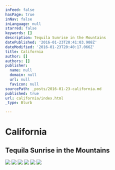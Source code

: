 ```yaml
---
inFeed: false
hasPage: true
inNav: false
inLanguage: null
starred: false
keywords: []
description: Tequila Sunrise in the Mountains
datePublished: '2016-01-23T20:41:03.908Z'
dateModified: '2016-01-23T20:40:17.066Z'
title: California
author: []
authors: []
publisher:
  name: null
  domain: null
  url: null
  favicon: null
sourcePath: _posts/2016-01-23-california.md
published: true
url: california/index.html
_type: Blurb

---
```

# California

## Tequila Sunrise in the Mountains
![](https://s3-us-west-2.amazonaws.com/the-grid-img/p/420b14cdfec45206993e04cc93468842d243dbc6.jpg)
![](https://s3-us-west-2.amazonaws.com/the-grid-img/p/47e02a8c86e5aa4c4355ad9ff23cbc3ef2cc3183.jpg)
![](https://s3-us-west-2.amazonaws.com/the-grid-img/p/aeafe7cc57436247a833a8e43c0e3d42589bb372.jpg)
![](https://s3-us-west-2.amazonaws.com/the-grid-img/p/9eccca3eb849dcd07f054c8857454506347ff75f.jpg)
![](https://s3-us-west-2.amazonaws.com/the-grid-img/p/951c21fa60b1420562cd01c5a373bc71a192c9d2.jpg)
![](https://s3-us-west-2.amazonaws.com/the-grid-img/p/f27b687741f157045fa442f0fa226eb3aa4f46f4.jpg)